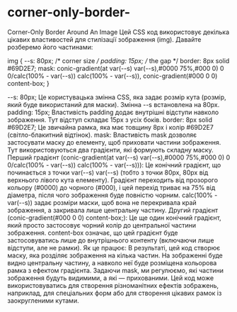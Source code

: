 # corner-only-border-
Corner-Only Border Around An Image
Цей CSS код використовує декілька цікавих властивостей для стилізації зображення (img). Давайте розберемо його частинами:

img {
  --s: 80px; /* corner size */
  padding: 15px; /* the gap */
  border: 8px solid #69D2E7;
  mask:
    conic-gradient(at var(--s) var(--s),#0000 75%,#000 0)
     0 0/calc(100% - var(--s)) calc(100% - var(--s)),
    conic-gradient(#000 0 0) content-box;
}

--s: 80px;
Це користувацька змінна CSS, яка задає розмір кута (розмір, який буде використаний для маски). Змінна --s встановлена на 80px.
padding: 15px;
Властивість padding додає внутрішні відступи навколо зображення. Тут відступ складає 15px з усіх боків.
border: 8px solid #69D2E7;
Це звичайна рамка, яка має товщину 8px і колір #69D2E7 (світло-блакитний відтінок).
mask:
Властивість mask дозволяє застосувати маску до елементу, щоб приховати частини зображення. Тут використовуються два градієнти, які формують складну маску.
Перший градієнт (conic-gradient(at var(--s) var(--s),#0000 75%,#000 0) 0 0/calc(100% - var(--s)) calc(100% - var(--s))):
Це конічний градієнт, що починається з точки var(--s) var(--s) (тобто з точки 80px, 80px від верхнього лівого кута елементу).
Градієнт переходить від прозорого кольору (#0000) до чорного (#000), і цей перехід триває на 75% від діаметра, після чого зображення буде повністю чорним.
calc(100% - var(--s)) задає розміри маски, щоб вона не перекривала край зображення, а закривала лише центральну частину.
Другий градієнт (conic-gradient(#000 0 0) content-box;):
Це ще один конічний градієнт, який просто застосовує чорний колір до центральної частини зображення.
content-box означає, що цей градієнт буде застосовуватись лише до внутрішнього контенту (включаючи лише відступи, але не рамки).
Як це працює:
В результаті, цей код створює маску, яка розділяє зображення на кілька частин. На зображенні буде видно центральну частину, а навколо неї буде розміщена кольорова рамка з ефектом градієнта.
Задаючи mask, ми регулюємо, які частини зображення будуть видимими, а які — прихованими.
Цей код може використовуватись для створення різноманітних ефектів зображень, наприклад, для спеціальних форм або для створення цікавих рамок із заокругленими кутами.
